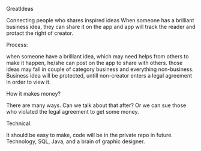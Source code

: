GreatIdeas

Connecting people who shares inspired ideas
When someone has a brilliant business idea, they can share it on the app and app will track the reader and protact the right of creator.



Process:

when someone have a brilliant idea, which may need helps from others to make it happen, he/she can post on the app to share with others.
those ideas may fall in couple of category business and everything non-business.
Business idea will be protected, untill non-creator enters a legal agreement in order to view it. 



How it makes money?

There are many ways. Can we talk about that after?
Or we can sue those who violated the legal agreement to get some money.



Technical:

It should be easy to make, code will be in the private repo in future.
Technology, SQL, Java, and a brain of graphic designer.




